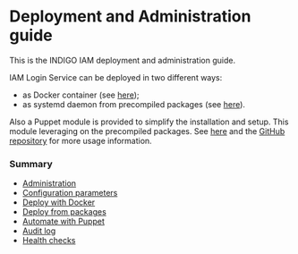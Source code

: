 # Deployment and Administration guide

This is the INDIGO IAM deployment and administration guide.

IAM Login Service can be deployed in two different ways:
 - as Docker container (see [here](docker.md));
 - as systemd daemon from precompiled packages (see [here](packages.md)).

Also a Puppet module is provided to simplify the installation
and setup. This module leveraging on the precompiled packages.
See [here](puppet.md) and the [GitHub repository](https://github.com/indigo-iam/puppet-indigo-iam)
for more usage information.

### Summary

  * [Administration](admin.md)
  * [Configuration parameters](configuration.md)
  * [Deploy with Docker](docker.md)
  * [Deploy from packages](packages.md)
  * [Automate with Puppet](puppet.md)
  * [Audit log](audit_log.md)
  * [Health checks](health_endpoints.md)
